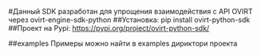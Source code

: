 #Данный SDK разработан для упрощения взаимодействия с API OVIRT через ovirt-engine-sdk-python
##Установка:
pip install ovirt-python-sdk 
##Проект на Pypi:
https://pypi.org/project/ovirt-python-sdk/

##examples
Примеры можно найти в examples дириктори проекта
